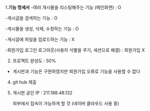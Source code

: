 
1.**기능 명세서**
-여러 개시물을 리스팅해주는 기능 (메인화면) : O

-게시글을 검색하는 기능                    : O

-게시물을 생성, 삭제, 수정하는 기능         : O

-게시글에 파일을 업로드하는 기능             : X

-회원가입 로그인 로그아웃(사용자 식별을 쿠기, 세션으로 해결)  : 회원가입 X

2. 프로젝트 완성도 : 50%
  - 게시판과 기능은 구현하였지만
   회원가입 오류로 기능을 사용할 수 없다

4. git hub 제출

5. 게시판 공인 IP :  211.188.48.132
   
   외부에서 접속이 가능하게 할 것
   (네이버 클라우드 사용 중)
